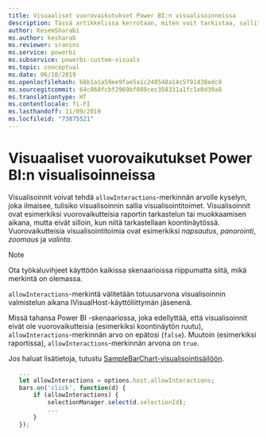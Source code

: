 ```yaml
---
title: Visuaaliset vuorovaikutukset Power BI:n visualisoinneissa
description: Tässä artikkelissa kerrotaan, miten voit tarkistaa, sallitaanko Power BI:n visualisoinneille visuaalisia vuorovaikutuksia.
author: KesemSharabi
ms.author: kesharab
ms.reviewer: sranins
ms.service: powerbi
ms.subservice: powerbi-custom-visuals
ms.topic: conceptual
ms.date: 06/18/2019
ms.openlocfilehash: b8b1a1a59ee9fae5a1c248548a14c5f91438edc9
ms.sourcegitcommit: 64c860fcbf2969bf089cec358331a1fc1e0d39a8
ms.translationtype: HT
ms.contentlocale: fi-FI
ms.lasthandoff: 11/09/2019
ms.locfileid: "73875521"
---
```

# <a name="visual-interactions-in-power-bi-visuals"></a>Visuaaliset vuorovaikutukset Power BI:n visualisoinneissa

Visualisoinnit voivat tehdä `allowInteractions`-merkinnän arvolle kyselyn, joka ilmaisee, tulisiko visualisoinnin sallia visualisointitoimet. Visualisoinnit ovat esimerkiksi vuorovaikutteisia raportin tarkastelun tai muokkaamisen aikana, mutta eivät silloin, kun niitä tarkastellaan koontinäytössä. Vuorovaikutteisia visualisointitoimia ovat esimerkiksi *napsautus*, *panorointi*, *zoomaus* ja *valinta*. 

> [!NOTE]
> Ota työkaluvihjeet käyttöön kaikissa skenaarioissa riippumatta siitä, mikä merkintä on olemassa.

`allowInteractions`-merkintä välitetään totuusarvona visualisoinnin valmistelun aikana IVisualHost-käyttöliittymän jäsenenä.

Missä tahansa Power BI -skenaariossa, joka edellyttää, että visualisoinnit eivät ole vuorovaikutteisia (esimerkiksi koontinäytön ruutu), `allowInteractions`-merkinnän arvo on epätosi (`false`). Muutoin (esimerkiksi raportissa), `allowInteractions`-merkinnän arvona on `true`.

Jos haluat lisätietoja, tutustu [SampleBarChart-visualisointisäilöön](https://github.com/Microsoft/PowerBI-visuals-sampleBarChart/commit/59a47935d8f5272ce145fe804193599ddb7e2001).

```typescript
   ...
   let allowInteractions = options.host.allowInteractions;
   bars.on('click', function(d) {
       if (allowInteractions) {
           selectionManager.select(d.selectionId);
           ...
       }
   });
```
